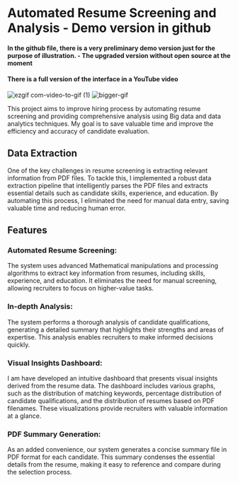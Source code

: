 # Automated Resume Screening and Analysis - Demo version in github
#### In the github file, there is a very preliminary demo version just for the purpose of illustration.  - The upgraded version without open source at the moment
#### There is a full version of the interface in a YouTube video
<!-- ![project_filterCV_github](https://github.com/Gunrh/Automated-Resume-Screening-and-Analysis/assets/95572023/0936654b-dbad-4868-bac6-58dadeaa13a1) -->
![ezgif com-video-to-gif (1)](https://github.com/Gunrh/Automated-Resume-Screening-and-Analysis/assets/95572023/d96011ec-f4b9-4044-b5a3-e01e725f540f)
![bigger-gif](https://github.com/Gunrh/Automated-Resume-Screening-and-Analysis/assets/95572023/de95da1f-4f91-404f-87f5-ce07faa12bc1)

This project aims to improve hiring process by automating resume screening and providing comprehensive analysis using Big data and data analytics techniques. My goal is to save valuable time and improve the efficiency and accuracy of candidate evaluation.

## Data Extraction
One of the key challenges in resume screening is extracting relevant information from PDF files. To tackle this, I implemented a robust data extraction pipeline that intelligently parses the PDF files and extracts essential details such as candidate skills, experience, and education. By automating this process, I eliminated the need for manual data entry, saving valuable time and reducing human error.

## Features
### Automated Resume Screening: 
The system uses advanced Mathematical manipulations 
and processing  algorithms to extract key information from resumes, including skills, experience, and education. 
It eliminates the need for manual screening, allowing recruiters to focus on higher-value tasks.
### In-depth Analysis: 
The system performs a thorough analysis of candidate qualifications, 
generating a detailed summary that highlights their strengths and areas of expertise. 
This analysis enables recruiters to make informed decisions quickly.
### Visual Insights Dashboard: 
I am have developed an intuitive dashboard that presents visual insights derived from the resume data. The dashboard includes various graphs, such as the distribution of matching keywords, percentage distribution of candidate qualifications, and the distribution of resumes based on PDF filenames. These visualizations provide recruiters with valuable information at a glance.
### PDF Summary Generation: 
As an added convenience, our system generates a concise summary file in PDF format for each candidate. This summary condenses the essential details from the resume, making it easy to reference and compare during the selection process.
